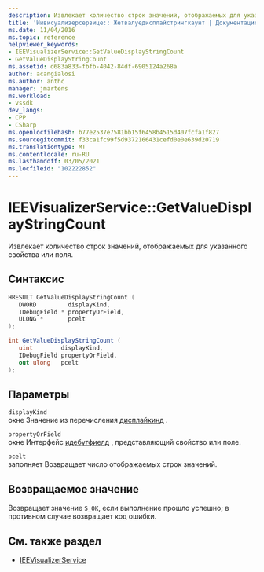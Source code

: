 ```yaml
---
description: Извлекает количество строк значений, отображаемых для указанного свойства или поля.
title: 'Иивисуализерсервице:: Жетвалуедисплайстрингкаунт | Документация Майкрософт'
ms.date: 11/04/2016
ms.topic: reference
helpviewer_keywords:
- IEEVisualizerService::GetValueDisplayStringCount
- GetValueDisplayStringCount
ms.assetid: d683a833-fbfb-4042-84df-6905124a268a
author: acangialosi
ms.author: anthc
manager: jmartens
ms.workload:
- vssdk
dev_langs:
- CPP
- CSharp
ms.openlocfilehash: b77e2537e7581bb15f6458b4515d407fcfa1f827
ms.sourcegitcommit: f33ca1fc99f5d9372166431cefd0e0e639d20719
ms.translationtype: MT
ms.contentlocale: ru-RU
ms.lasthandoff: 03/05/2021
ms.locfileid: "102222852"
---
```

# <a name="ieevisualizerservicegetvaluedisplaystringcount"></a>IEEVisualizerService::GetValueDisplayStringCount
Извлекает количество строк значений, отображаемых для указанного свойства или поля.

## <a name="syntax"></a>Синтаксис

```cpp
HRESULT GetValueDisplayStringCount (
   DWORD         displayKind,
   IDebugField * propertyOrField,
   ULONG *       pcelt
);
```

```csharp
int GetValueDisplayStringCount (
   uint        displayKind,
   IDebugField propertyOrField,
   out ulong   pcelt
);
```

## <a name="parameters"></a>Параметры
`displayKind`\
окне Значение из перечисления [дисплайкинд](../../../extensibility/debugger/reference/displaykind.md) .

`propertyOrField`\
окне Интерфейс [идебугфиелд](../../../extensibility/debugger/reference/idebugfield.md) , представляющий свойство или поле.

`pcelt`\
заполняет Возвращает число отображаемых строк значений.

## <a name="return-value"></a>Возвращаемое значение
 Возвращает значение `S_OK`, если выполнение прошло успешно; в противном случае возвращает код ошибки.

## <a name="see-also"></a>См. также раздел
- [IEEVisualizerService](../../../extensibility/debugger/reference/ieevisualizerservice.md)

